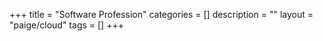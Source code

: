 +++
title = "Software Profession"
categories = []
description = ""
layout = "paige/cloud"
tags = []
+++